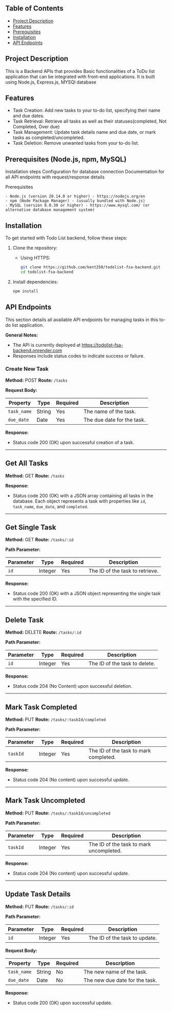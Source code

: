 ## Table of Contents

- [Project Description](#project-description)
- [Features](#features)
- [Prerequisites](#prerequisites)
- [Installation ](#installation)
- [API Endpoints ](#api-endpoints)

## Project Description

This is a Backend APIs that provides Basic functionalities of a ToDo list application that can be integrated 
with front-end applications. It is built using Node.js, Express.js, MYSQl database

## Features

- Task Creation: Add new tasks to your to-do list, specifying their name and due dates.
- Task Retrieval: Retrieve all tasks as well as their statuses(completed, Not Completed, Over due)
- Task Management: Update task details name and due date, or mark tasks as completed/uncompleted.
- Task Deletion: Remove unwanted tasks from your to-do list.


##  Prerequisites (Node.js, npm, MySQL)

Installation steps
Configuration for database connection
Documentation for all API endpoints with request/response details

Prerequisites

    - Node.js (version 20.14.0 or higher) - https://nodejs.org/en
    - npm (Node Package Manager) - (usually bundled with Node.js)
    - MySQL (version 8.0.30 or higher) - https://www.mysql.com/ (or alternative database management system)

## Installation

To get started with Todo List backend, follow these steps:

1. Clone the repository:

    - Using HTTPS:
        ```bash
        git clone https://github.com/kent250/todolist-fsa-backend.git
        cd todolist-fsa-backend
        ```

2. Install dependencies:
    ```bash
    npm install
    ```

## API Endpoints

This section details all available API endpoints for managing tasks in this to-do list application.

**General Notes:**

* The API is currently deployed at https://todolist-fsa-backend.onrender.com
* Responses include status codes to indicate success or failure.


 ### Create New Task

**Method:** POST
**Route:** `/tasks`

**Request Body:**

| Property        | Type     | Required | Description                                      |
|------------------|----------|-----------|--------------------------------------------------|
| `task_name`       | String   | Yes      | The name of the task.                          |
| `due_date`        | Date     | Yes      | The due date for the task.           |

**Response:**

* Status code 200 (OK) upon successful creation of a task.

---

## Get All Tasks

**Method:** GET
**Route:** `/tasks`

**Response:**

* Status code 200 (OK) with a JSON array containing all tasks in the database. Each object represents a task with properties like `id`, `task_name`, `due_date`, and `completed`.

---

## Get Single Task

**Method:** GET
**Route:** `/tasks/:id`

**Path Parameter:**

| Parameter | Type     | Required | Description                                  |
|-----------|----------|-----------|----------------------------------------------|
| `id`       | Integer  | Yes      | The ID of the task to retrieve.             |

**Response:**

* Status code 200 (OK) with a JSON object representing the single task with the specified ID.

---

## Delete Task

**Method:** DELETE
**Route:** `/tasks/:id`

**Path Parameter:**

| Parameter | Type     | Required | Description                                  |
|-----------|----------|-----------|----------------------------------------------|
| `id`       | Integer  | Yes      | The ID of the task to delete.                 |

**Response:**

* Status code 204 (No Content) upon successful deletion.

---
## Mark Task Completed

**Method:** PUT
**Route:** `/tasks/:taskId/completed`

**Path Parameter:**

| Parameter | Type     | Required | Description                                  |
|-----------|----------|-----------|----------------------------------------------|
| `taskId`   | Integer  | Yes      | The ID of the task to mark completed.         |

**Response:**

* Status code 204 (No content) upon successful update.

---

## Mark Task Uncompleted

**Method:** PUT
**Route:** `/tasks/:taskId/uncompleted`

**Path Parameter:**

| Parameter | Type     | Required | Description                                  |
|-----------|----------|-----------|----------------------------------------------|
| `taskId`   | Integer  | Yes      | The ID of the task to mark uncompleted.        |

**Response:**

* Status code 204 (No content) upon successful update.

---
## Update Task Details

**Method:** PUT
**Route:** `/tasks/:id`

**Path Parameter:**

| Parameter | Type     | Required | Description                                  |
|-----------|----------|-----------|----------------------------------------------|
| `id`       | Integer  | Yes      | The ID of the task to update.                 |

**Request Body:**

| Property        | Type     | Required | Description                                      |
|------------------|----------|-----------|--------------------------------------------------|
| `task_name`       | String   | No       | The new name of the task.           |
| `due_date`        | Date     | No       | The new due date for the task.       |

**Response:**

* Status code 200 (OK) upon successful update.



















